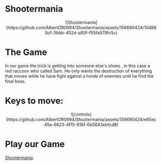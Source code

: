 # Shootermania
<p align="center">
![Shootermania](https://github.com/AlbertOR0994/Shootermania/assets/156690424/10d888cf-3bbb-452d-a80f-f55fa579fc5c)
</p>


# The Game

In our game the trick is getting into someone else's shoes , in this case a red raccoon who called Sam. He only wants the destruction of everything that moves while he have fight against a horde of enemies until he find the final boss.


# Keys to move:
<p align="center">
![controls](https://github.com/AlbertOR0994/Shootermania/assets/156690424/e85ec45e-6623-4f15-916f-0b5693ebfcd8)
</p>

# Play our Game
[Shootermania]([https://pages.github.com/](https://albertor0994.github.io/Shootermania/)https://albertor0994.github.io/Shootermania/).

